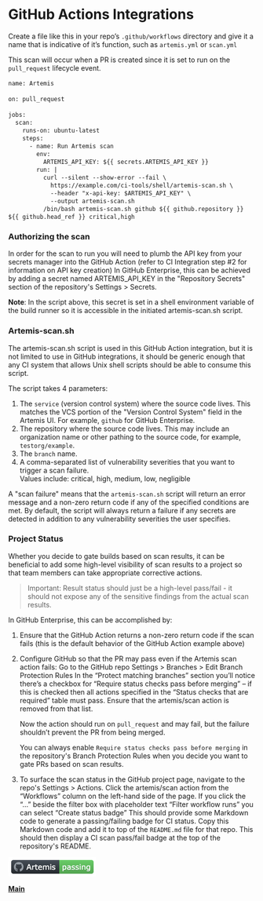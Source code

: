 # GitHub Actions Integrations
Create a file like this in your repo’s `.github/workflows` directory and give it a name that is indicative of it’s function, such as `artemis.yml` or `scan.yml`

This scan will occur when a PR is created since it is set to run on the `pull_request` lifecycle event.


```
name: Artemis

on: pull_request

jobs:
  scan:
    runs-on: ubuntu-latest
    steps:
      - name: Run Artemis scan
        env:
          ARTEMIS_API_KEY: ${{ secrets.ARTEMIS_API_KEY }}
        run: |
          curl --silent --show-error --fail \
            https://example.com/ci-tools/shell/artemis-scan.sh \
            --header "x-api-key: $ARTEMIS_API_KEY" \
            --output artemis-scan.sh
          /bin/bash artemis-scan.sh github ${{ github.repository }} ${{ github.head_ref }} critical,high
```

### Authorizing the scan

In order for the scan to run you will need to plumb the API key from your secrets manager into the GitHub Action (refer to CI Integration step #2 for information on API key creation)
In GitHub Enterprise, this can be achieved by adding a secret named ARTEMIS_API_KEY in the "Repository Secrets" section of the repository's Settings > Secrets.

**Note**: In the script above, this secret is set in a shell environment variable of the build runner so it is accessible in the initiated artemis-scan.sh script.

### Artemis-scan.sh  
The artemis-scan.sh script is used in this GitHub Action integration, but it is not limited to use in GitHub integrations, it should be generic enough that any CI system that allows Unix shell scripts should be able to consume this script.

The script takes 4 parameters:  
1. The `service` (version control system) where the source code lives. This matches the VCS portion of the "Version Control System" field in the Artemis UI. For example, `github` for GitHub Enterprise.   
1. The repository where the source code lives. This may include an organization name or other pathing to the source code, for example, `testorg/example`.    
1. The `branch` name.     
1. A comma-separated list of vulnerability severities that you want to trigger a scan failure.      
Values include: critical, high, medium, low, negligible

A "scan failure" means that the `artemis-scan.sh` script will return an error message and a non-zero return 
code if any of the specified conditions are met.
By default, the script will always return a failure if any secrets are detected in addition to any vulnerability severities the user specifies. 

### Project Status

Whether you decide to gate builds based on scan results, it can be beneficial to add some high-level visibility of scan results to a project so that team members can take appropriate corrective actions.


>Important: Result status should just be a high-level pass/fail - it should not expose any of the sensitive findings from the actual scan results.

In GitHub Enterprise, this can be accomplished by:

1. Ensure that the GitHub Action returns a non-zero return code if the scan fails (this is the default behavior of the GitHub Action example above)
1. Configure GitHub so that the PR may pass even if the Artemis scan action fails:
Go to the GitHub repo Settings > Branches > Edit Branch Protection Rules
In the “Protect matching branches” section you’ll notice there’s a checkbox for “Require status checks pass before merging” – if this is checked then all actions specified in the “Status checks that are required” table must pass. Ensure that the artemis/scan action is removed from that list.

    Now the action should run on `pull_request` and may fail, but the failure shouldn’t prevent the PR from being merged.

    You can always enable `Require status checks pass before merging` in the repository's Branch Protection Rules when you decide you want to gate PRs based on scan results.
    
3. To surface the scan status in the GitHub project page, navigate to the repo's Settings > Actions. Click the artemis/scan action from the “Workflows” column on the left-hand side of the page.
 If you click the “…” beside the filter box with placeholder text “Filter workflow runs” you can select “Create status badge”
 This should provide some Markdown code to generate a passing/failing badge for CI status.
 Copy this Markdown code and add it to top of the `README.md` file for that repo. This should then display a CI scan pass/fail badge at the top of the repository's README. 

![CI Badge](images/ci_badge.png)

**[Main](../README.md)**

